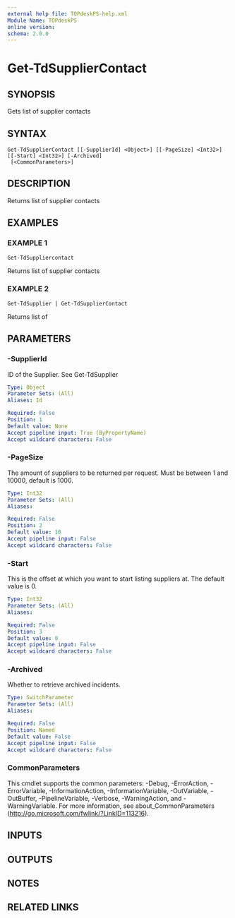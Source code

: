```yaml
---
external help file: TOPdeskPS-help.xml
Module Name: TOPdeskPS
online version:
schema: 2.0.0
---
```


# Get-TdSupplierContact

## SYNOPSIS
Gets list of supplier  contacts

## SYNTAX

```
Get-TdSupplierContact [[-SupplierId] <Object>] [[-PageSize] <Int32>] [[-Start] <Int32>] [-Archived]
 [<CommonParameters>]
```

## DESCRIPTION
Returns list of supplier contacts

## EXAMPLES

### EXAMPLE 1
```
Get-TdSuppliercontact
```

Returns list of supplier contacts

### EXAMPLE 2
```
Get-TdSupplier | Get-TdSupplierContact
```

Returns list of

## PARAMETERS

### -SupplierId
ID of the Supplier.
See Get-TdSupplier

```yaml
Type: Object
Parameter Sets: (All)
Aliases: Id

Required: False
Position: 1
Default value: None
Accept pipeline input: True (ByPropertyName)
Accept wildcard characters: False
```

### -PageSize
The amount of suppliers to be returned per request.
Must be between 1 and 10000, default is 1000.

```yaml
Type: Int32
Parameter Sets: (All)
Aliases:

Required: False
Position: 2
Default value: 10
Accept pipeline input: False
Accept wildcard characters: False
```

### -Start
This is the offset at which you want to start listing suppliers at.
      The default value is 0.

```yaml
Type: Int32
Parameter Sets: (All)
Aliases:

Required: False
Position: 3
Default value: 0
Accept pipeline input: False
Accept wildcard characters: False
```

### -Archived
Whether to retrieve archived incidents.

```yaml
Type: SwitchParameter
Parameter Sets: (All)
Aliases:

Required: False
Position: Named
Default value: False
Accept pipeline input: False
Accept wildcard characters: False
```

### CommonParameters
This cmdlet supports the common parameters: -Debug, -ErrorAction, -ErrorVariable, -InformationAction, -InformationVariable, -OutVariable, -OutBuffer, -PipelineVariable, -Verbose, -WarningAction, and -WarningVariable.
For more information, see about_CommonParameters (http://go.microsoft.com/fwlink/?LinkID=113216).

## INPUTS

## OUTPUTS

## NOTES

## RELATED LINKS
